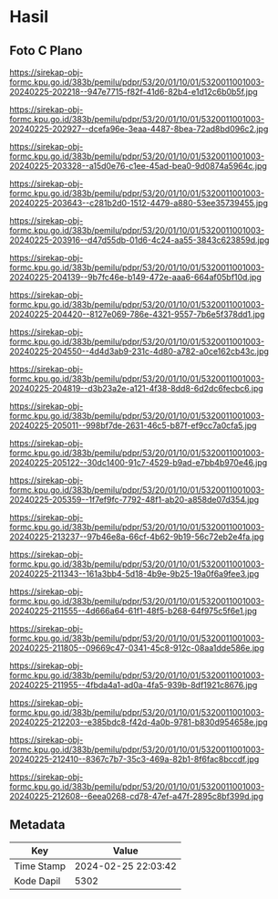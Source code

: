 # Hasil

## Foto C Plano

https://sirekap-obj-formc.kpu.go.id/383b/pemilu/pdpr/53/20/01/10/01/5320011001003-20240225-202218--947e7715-f82f-41d6-82b4-e1d12c6b0b5f.jpg

https://sirekap-obj-formc.kpu.go.id/383b/pemilu/pdpr/53/20/01/10/01/5320011001003-20240225-202927--dcefa96e-3eaa-4487-8bea-72ad8bd096c2.jpg

https://sirekap-obj-formc.kpu.go.id/383b/pemilu/pdpr/53/20/01/10/01/5320011001003-20240225-203328--a15d0e76-c1ee-45ad-bea0-9d0874a5964c.jpg

https://sirekap-obj-formc.kpu.go.id/383b/pemilu/pdpr/53/20/01/10/01/5320011001003-20240225-203643--c281b2d0-1512-4479-a880-53ee35739455.jpg

https://sirekap-obj-formc.kpu.go.id/383b/pemilu/pdpr/53/20/01/10/01/5320011001003-20240225-203916--d47d55db-01d6-4c24-aa55-3843c623859d.jpg

https://sirekap-obj-formc.kpu.go.id/383b/pemilu/pdpr/53/20/01/10/01/5320011001003-20240225-204139--9b7fc46e-b149-472e-aaa6-664af05bf10d.jpg

https://sirekap-obj-formc.kpu.go.id/383b/pemilu/pdpr/53/20/01/10/01/5320011001003-20240225-204420--8127e069-786e-4321-9557-7b6e5f378dd1.jpg

https://sirekap-obj-formc.kpu.go.id/383b/pemilu/pdpr/53/20/01/10/01/5320011001003-20240225-204550--4d4d3ab9-231c-4d80-a782-a0ce162cb43c.jpg

https://sirekap-obj-formc.kpu.go.id/383b/pemilu/pdpr/53/20/01/10/01/5320011001003-20240225-204819--d3b23a2e-a121-4f38-8dd8-6d2dc6fecbc6.jpg

https://sirekap-obj-formc.kpu.go.id/383b/pemilu/pdpr/53/20/01/10/01/5320011001003-20240225-205011--998bf7de-2631-46c5-b87f-ef9cc7a0cfa5.jpg

https://sirekap-obj-formc.kpu.go.id/383b/pemilu/pdpr/53/20/01/10/01/5320011001003-20240225-205122--30dc1400-91c7-4529-b9ad-e7bb4b970e46.jpg

https://sirekap-obj-formc.kpu.go.id/383b/pemilu/pdpr/53/20/01/10/01/5320011001003-20240225-205359--1f7ef9fc-7792-48f1-ab20-a858de07d354.jpg

https://sirekap-obj-formc.kpu.go.id/383b/pemilu/pdpr/53/20/01/10/01/5320011001003-20240225-213237--97b46e8a-66cf-4b62-9b19-56c72eb2e4fa.jpg

https://sirekap-obj-formc.kpu.go.id/383b/pemilu/pdpr/53/20/01/10/01/5320011001003-20240225-211343--161a3bb4-5d18-4b9e-9b25-19a0f6a9fee3.jpg

https://sirekap-obj-formc.kpu.go.id/383b/pemilu/pdpr/53/20/01/10/01/5320011001003-20240225-211555--4d666a64-61f1-48f5-b268-64f975c5f6e1.jpg

https://sirekap-obj-formc.kpu.go.id/383b/pemilu/pdpr/53/20/01/10/01/5320011001003-20240225-211805--09669c47-0341-45c8-912c-08aa1dde586e.jpg

https://sirekap-obj-formc.kpu.go.id/383b/pemilu/pdpr/53/20/01/10/01/5320011001003-20240225-211955--4fbda4a1-ad0a-4fa5-939b-8df1921c8676.jpg

https://sirekap-obj-formc.kpu.go.id/383b/pemilu/pdpr/53/20/01/10/01/5320011001003-20240225-212203--e385bdc8-f42d-4a0b-9781-b830d954658e.jpg

https://sirekap-obj-formc.kpu.go.id/383b/pemilu/pdpr/53/20/01/10/01/5320011001003-20240225-212410--8367c7b7-35c3-469a-82b1-8f6fac8bccdf.jpg

https://sirekap-obj-formc.kpu.go.id/383b/pemilu/pdpr/53/20/01/10/01/5320011001003-20240225-212608--6eea0268-cd78-47ef-a47f-2895c8bf399d.jpg


## Metadata

| Key        | Value               |
| ---------- | ------------------- |
| Time Stamp | 2024-02-25 22:03:42 |
| Kode Dapil | 5302                |



